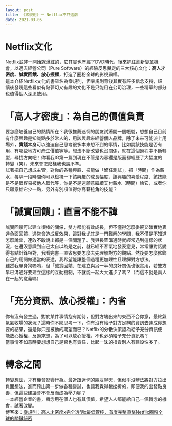 ```yaml
---
layout: post
title: 《零規則》－ Netflix不只追劇
date: 2021-03-05
---
```

# Netflix文化
Netflix並非一開始就爆紅的，它其實也歷經了DVD時代，後來抓住創新變革機會，以過去經營公司（Pure Software）的經驗反思奠定的三大核心文化：**高人才密度、誠實回饋、放心授權**，打造了圈粉全球的影視霸權。  
這本介紹Netflix文化的書雖名為零規則，但零規則背後其實有許多信念支持，細讀後發現這些看似有點夢幻又有趣的文化不是只能用在公司治理，一些精華的部分也值得個人深思使用。
# 「高人才密度」：為自己的價值負責
要怎麼培養自己的熱情所在？我很推薦迷惘的朋友試著開一個帳號，想想自己目前有什麼興趣是知識點多於常人的，用該興趣來經營個人品牌，除了未來可能派上用場外，**實踐**本身可以強迫自己思考很多本來想不到的事情，比如說該技能是否有用、有哪些地方可產生價值等等。想法不斷改變也沒關係，就在這個過程中不斷轉型，尋找方向吧！你看我IG第一篇到現在不管是內容還是版面都經歷了大幅度的轉變（笑），未來會怎麼樣我也說不準。  
試著把自己想成主管，對你的各種興趣、技能做「留任測試」，把「時間」作為薪水，每隔一段時間你可以檢視一下該興趣的成長幅度、該興趣的喜愛程度、該技能是不是很容易被他人取代等，你是不是還願意繼續支付薪水（時間）給它，或者你只願意給它少一點，另外有別項值得你高薪挖角的技能？
# 「誠實回饋」：直言不能不諱
誠實回饋可以建立很棒的關係，雙方都能有效成長，但不懂得怎麼委婉又確實地表達負面回饋，通常會造成反效果，這對我尤其是一門難解的學問，我不僅是不知道怎麼說出，連敢不敢說出都是一個問題了。我與長輩溝通時就經常遇到這樣的狀況，在還沒意識到自己太自以為是之前，就已經不客氣地發表意見，常常讓對話變得有點針鋒相對，我看完書一直省思要怎麼去先理解對方的觀點、然後要怎麼修飾自己的用詞做適當的表達，我希望能讓整個過程更加理性且理解對方想法。  
雖然我單身狗嗚嗚，但「誠實回饋」在建立與另一半的良好關係也很實用，若雙方早已溝通好要建立這樣的互動機制，不就能一起大大進步了嗎？（而這不就是兩人在一起的意義嗎）
# 「充分資訊、放心授權」：內省
你有沒有發生過，對於某件事情抱有期待，但對方端出來的東西不合你意，最終氣氣氣收場的狀況？這時你不妨思考一下，你有沒有給予對方足夠的資訊去達成你想要的結果，還是你只是被動的期望而已？Netflix的分散決策認為給予充分資訊便能放心授權，反過來想，為了可以放心授權，不也必須給予充分資訊嗎？  
當事情不如意時要想想自己是否也有責任，比起一昧的指責別人有建設性多了。
# 轉念之間
轉變想法，才有機會影響行為。最近跟迷惘的朋友聊天，但似乎沒辦法將對方拉出負面想法，進而跨出第一步做各種嘗試，也讓我覺得蠻挫折的，即便我的出發點良善，但這些建議會不會反而成為壓力呢？    
一本經營企業的書，轉念用在個人也有其價值，希望人人都能給自己一個轉念的機會，試著改變。  
博客來：<a href="https://www.books.com.tw/products/0010873975" target="_blank">零規則：高人才密度x完全透明x最低管控，首度完整直擊Netflix圈粉全球的關鍵祕密</a>
